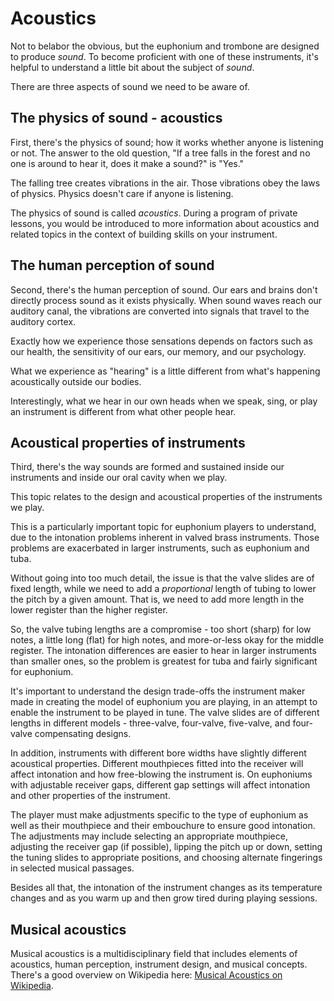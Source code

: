 # Acoustics 

Not to belabor the obvious, but the euphonium and trombone are designed to produce _sound_. To become proficient with one of these instruments, it's helpful to understand a little bit about the subject of _sound_. 

There are three aspects of sound we need to be aware of. 

## The physics of sound - acoustics

First, there's the physics of sound; how it works whether anyone is listening or not. The answer to the old question, "If a tree falls in the forest and no one is around to hear it, does it make a sound?" is "Yes." 

The falling tree creates vibrations in the air. Those vibrations obey the laws of physics. Physics doesn't care if anyone is listening.

The physics of sound is called _acoustics_. During a program of private lessons, you would be introduced to more information about acoustics and related topics in the context of building skills on your instrument.

## The human perception of sound

Second, there's the human perception of sound. Our ears and brains don't directly process sound as it exists physically. When sound waves reach our auditory canal, the vibrations are converted into signals that travel to the auditory cortex. 

Exactly how we experience those sensations depends on factors such as our health, the sensitivity of our ears, our memory, and our psychology.  

What we experience as "hearing" is a little different from what's happening acoustically outside our bodies. 

Interestingly, what we hear in our own heads when we speak, sing, or play an instrument is different from what other people hear. 

## Acoustical properties of instruments

Third, there's the way sounds are formed and sustained inside our instruments and inside our oral cavity when we play. 

This topic relates to the design and acoustical properties of the instruments we play. 

This is a particularly important topic for euphonium players to understand, due to the intonation problems inherent in valved brass instruments. Those problems are exacerbated in larger instruments, such as euphonium and tuba. 

Without going into too much detail, the issue is that the valve slides are of fixed length, while we need to add a _proportional_ length of tubing to lower the pitch by a given amount. That is, we need to add more length in the lower register than the higher register. 

So, the valve tubing lengths are a compromise - too short (sharp) for low notes, a little long (flat) for high notes, and more-or-less okay for the middle register. The intonation differences are easier to hear in larger instruments than smaller ones, so the problem is greatest for tuba and fairly significant for euphonium.

It's important to understand the design trade-offs the instrument maker made in creating the model of euphonium you are playing, in an attempt to enable the instrument to be played in tune. The valve slides are of different lengths in different models - three-valve, four-valve, five-valve, and four-valve compensating designs. 

In addition, instruments with different bore widths have slightly different acoustical properties. Different mouthpieces fitted into the receiver will affect intonation and how free-blowing the instrument is. On euphoniums with adjustable receiver gaps, different gap settings will affect intonation and other properties of the instrument. 

The player must make adjustments specific to the type of euphonium as well as their mouthpiece and their embouchure to ensure good intonation. The adjustments may include selecting an appropriate mouthpiece, adjusting the receiver gap (if possible), lipping the pitch up or down, setting the tuning slides to appropriate positions, and choosing alternate fingerings in selected musical passages. 

Besides all that, the intonation of the instrument changes as its temperature changes and as you warm up and then grow tired during playing sessions. 

## Musical acoustics 

Musical acoustics is a multidisciplinary field that includes elements of acoustics, human perception, instrument design, and musical concepts. There's a good overview on Wikipedia here: [Musical Acoustics on Wikipedia](https://en.wikipedia.org/wiki/Musical_acoustics). 

